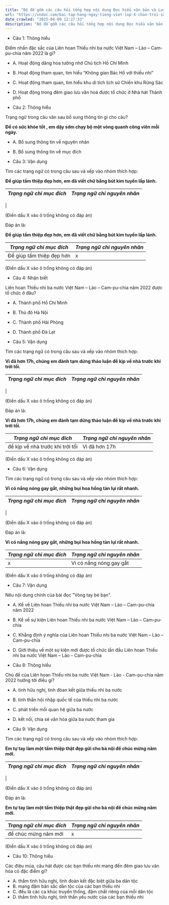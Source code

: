 ```yaml
---
title: "Bộ đề gồm các câu hỏi tổng hợp nội dung Đọc hiểu văn bản và Luyện từ và câu được học ở Tuần 32 trong chương trình Tiếng Việt lớp 4 Tập 2 Chân trời sáng tạo."
url: "https://vndoc.com/bai-tap-hang-ngay-tieng-viet-lop-4-chan-troi-sang-tao-tuan-32-thu-4-338527"
date_crawled: "2025-04-09 12:27:33"
description: "Bộ đề gồm các câu hỏi tổng hợp nội dung Đọc hiểu văn bản và Luyện từ và câu được học ở Tuần 32 trong chương trình Tiếng Việt lớp 4 Tập 2 Chân trời sáng tạo."
---
```


* Câu 1:  Thông hiểu

Điểm nhấn đặc sắc của Liên hoan Thiếu nhi ba nước Việt Nam – Lào – Cam-pu-chia năm 2022 là gì?

  * A. Hoạt động dâng hoa tưởng nhớ Chủ tịch Hồ Chí Minh 
  * B. Hoạt động tham quan, tìm hiểu “Không gian Bác Hồ với thiếu nhi” 
  * C. Hoạt động tham quan, tìm hiểu khu di tích lịch sử Chiến khu Rừng Sác 
  * D. Hoạt động trong đêm giao lưu văn hoá được tổ chức ở Nhà hát Thành phố 



* Câu 2:  Thông hiểu

Trạng ngữ trong câu văn sau bổ sung thông tin gì cho câu?

**Để có sức khỏe tốt , em dậy sớm chạy bộ một vòng quanh công viên mỗi ngày.**

  * A. Bổ sung thông tin về nguyên nhân 
  * B. Bổ sung thông tin về mục đích 



* Câu 3:  Vận dụng

Tìm các trạng ngữ có trong câu sau và xếp vào nhóm thích hợp:

**Để giúp tấm thiệp đẹp hơn, em đã viết chữ bằng bút kim tuyến lấp lánh.**

_Trạng ngữ chỉ mục đích_|  _Trạng ngữ chỉ nguyên nhân_  
---|---  
|   
  
(Điền dấu X vào ô trống không có đáp án)

Đáp án là:

**Để giúp tấm thiệp đẹp hơn, em đã viết chữ bằng bút kim tuyến lấp lánh.**

_Trạng ngữ chỉ mục đích_|  _Trạng ngữ chỉ nguyên nhân_  
---|---  
Để giúp tấm thiệp đẹp hơn| x  
  
(Điền dấu X vào ô trống không có đáp án)

* Câu 4:  Nhận biết

Liên hoan Thiếu nhi ba nước Việt Nam – Lào – Cam-pu-chia năm 2022 được tổ chức ở đâu?

  * A. Thành phố Hồ Chí Minh 
  * B. Thủ đô Hà Nội 
  * C. Thành phố Hải Phòng 
  * D. Thành phố Đà Lạt 



* Câu 5:  Vận dụng

Tìm các trạng ngữ có trong câu sau và xếp vào nhóm thích hợp:

**Vì đã hơn 17h, chúng em đành tạm dừng thảo luận để kịp về nhà trước khi trời tối.**

_Trạng ngữ chỉ mục đích_|  _Trạng ngữ chỉ nguyên nhân_  
---|---  
|   
  
(Điền dấu X vào ô trống không có đáp án)

Đáp án là:

**Vì đã hơn 17h, chúng em đành tạm dừng thảo luận để kịp về nhà trước khi trời tối.**

_Trạng ngữ chỉ mục đích_|  _Trạng ngữ chỉ nguyên nhân_  
---|---  
để kịp về nhà trước khi trời tối| Vì đã hơn 17h  
  
(Điền dấu X vào ô trống không có đáp án)

* Câu 6:  Vận dụng

Tìm các trạng ngữ có trong câu sau và xếp vào nhóm thích hợp:

**Vì có nắng nóng gay gắt, những bụi hoa hồng tàn lụi rất nhanh.**

_Trạng ngữ chỉ mục đích_|  _Trạng ngữ chỉ nguyên nhân_  
---|---  
|   
  
(Điền dấu X vào ô trống không có đáp án)

Đáp án là:

**Vì có nắng nóng gay gắt, những bụi hoa hồng tàn lụi rất nhanh.**

_Trạng ngữ chỉ mục đích_|  _Trạng ngữ chỉ nguyên nhân_  
---|---  
x| Vì có nắng nóng gay gắt  
  
(Điền dấu X vào ô trống không có đáp án)

* Câu 7:  Vận dụng

Nêu nội dung chính của bài đọc "Vòng tay bè bạn".

  * A. Kể về Liên hoan Thiếu nhi ba nước Việt Nam – Lào – Cam-pu-chia năm 2022 
  * B. Kể về sự kiện Liên hoan Thiếu nhi ba nước Việt Nam – Lào – Cam-pu-chia 
  * C. Khẳng định ý nghĩa của Liên hoan Thiếu nhi ba nước Việt Nam – Lào – Cam-pu-chia 
  * D. Giới thiệu về một sự kiện mới được tổ chức lần đầu Liên hoan Thiếu nhi ba nước Việt Nam – Lào – Cam-pu-chia 



* Câu 8:  Thông hiểu

Chủ đề của Liên hoan Thiếu nhi ba nước Việt Nam - Lào - Cam-pu-chia năm 2022 hướng tới điều gì?

  * A. tình hữu nghị, tình đòan kết giữa thiếu nhi ba nước 
  * B. tinh thần hội nhập quốc tế của thiếu nhi ba nước 
  * C. phát triển mối quan hệ giữa ba nước 
  * D. kết nối, chia sẻ văn hóa giữa ba nước tham gia 



* Câu 9:  Vận dụng

Tìm các trạng ngữ có trong câu sau và xếp vào nhóm thích hợp:

**Em tự tay làm một tấm thiệp thật đẹp gửi cho bà nội để chúc mừng năm mới.**

_Trạng ngữ chỉ mục đích_|  _Trạng ngữ chỉ nguyên nhân_  
---|---  
|   
  
(Điền dấu X vào ô trống không có đáp án)

Đáp án là:

**Em tự tay làm một tấm thiệp thật đẹp gửi cho bà nội để chúc mừng năm mới.**

_Trạng ngữ chỉ mục đích_|  _Trạng ngữ chỉ nguyên nhân_  
---|---  
để chúc mừng năm mới| x  
  
(Điền dấu X vào ô trống không có đáp án)

* Câu 10:  Thông hiểu

Các điệu múa, câu hát được các bạn thiếu nhi mang đến đêm giao lưu văn hóa có đặc điểm gì?

  * A. thắm tình hữu nghị, tình đoàn kết đặc biệt giữa ba dân tộc 
  * B. mang đậm bản sắc dân tộc của các bạn thiếu nhi 
  * C. đều là các ca khúc truyền thống, đậm chất riêng của mỗi dân tộc 
  * D. thắm tình hữu nghị, tinh thần yêu nước của các bạn thiếu nhi 


